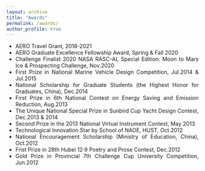 ```yaml
---
layout: archive
title: "Awards"
permalink: /awards/
author_profile: true
---
```


<div style="text-align: justify;" markdown="1">


* AERO Travel Grant, 2018-2021
* AERO Graduate Excellence Fellowship Award, Spring & Fall 2020
* Challenge Finalist 2020 NASA RASC-AL Special Edition: Moon to Mars Ice & Prospecting Challenge, Nov.2020
* First Prize in National Marine Vehicle Design Competition, Jul.2014 & Jul.2015
* National Scholarship for Graduate Students (the Highest Honor for Graduates, China), Dec.2014
* First Prize in 6th National Contest on Energy Saving and Emission Reduction, Aug.2013
* The Unique National Special Prize in Sunbird Cup Yacht Design Contest, Dec.2013 & 2014
* Second Prize in the 2013 National Virtual Instrument Contest, May 2013
* Technological Innovation Star by School of NAOE, HUST, Oct.2012
* National Encouragement Scholarship (Ministry of Education, China), Oct.2012
* Frist Prize in 28th Hubei 12·9 Poetry and Prose Contest, Dec.2012
* Gold Prize in Provincial 7th Challenge Cup University Competition, Jun.2012

</div>